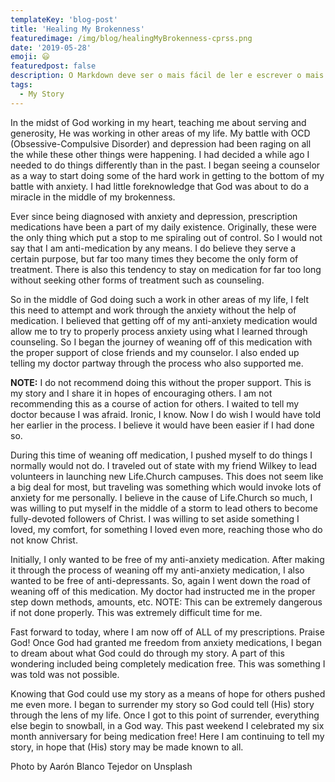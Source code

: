 ```yaml
---
templateKey: 'blog-post'
title: 'Healing My Brokenness'
featuredimage: /img/blog/healingMyBrokenness-cprss.png
date: '2019-05-28'
emoji: 😃
featuredpost: false
description: O Markdown deve ser o mais fácil de ler e escrever o mais possível.
tags:
  - My Story
---
```


In the midst of God working in my heart, teaching me about serving and generosity, He was working in other areas of my life. My battle with OCD (Obsessive-Compulsive Disorder) and depression had been raging on all the while these other things were happening. I had decided a while ago I needed to do things differently than in the past. I began seeing a counselor as a way to start doing some of the hard work in getting to the bottom of my battle with anxiety. I had little foreknowledge that God was about to do a miracle in the middle of my brokenness.

Ever since being diagnosed with anxiety and depression, prescription medications have been a part of my daily existence. Originally, these were the only thing which put a stop to me spiraling out of control. So I would not say that I am anti-medication by any means. I do believe they serve a certain purpose, but far too many times they become the only form of treatment. There is also this tendency to stay on medication for far too long without seeking other forms of treatment such as counseling.

So in the middle of God doing such a work in other areas of my life, I felt this need to attempt and work through the anxiety without the help of medication. I believed that getting off of my anti-anxiety medication would allow me to try to properly process anxiety using what I learned through counseling. So I began the journey of weaning off of this medication with the proper support of close friends and my counselor. I also ended up telling my doctor partway through the process who also supported me.

**NOTE:** I do not recommend doing this without the proper support. This is my story and I share it in hopes of encouraging others. I am not recommending this as a course of action for others. I waited to tell my doctor because I was afraid. Ironic, I know. Now I do wish I would have told her earlier in the process. I believe it would have been easier if I had done so.

During this time of weaning off medication, I pushed myself to do things I normally would not do. I traveled out of state with my friend Wilkey to lead volunteers in launching new Life.Church campuses. This does not seem like a big deal for most, but traveling was something which would invoke lots of anxiety for me personally. I believe in the cause of Life.Church so much, I was willing to put myself in the middle of a storm to lead others to become fully-devoted followers of Christ. I was willing to set aside something I loved, my comfort, for something I loved even more, reaching those who do not know Christ.

Initially, I only wanted to be free of my anti-anxiety medication. After making it through the process of weaning off my anti-anxiety medication, I also wanted to be free of anti-depressants. So, again I went down the road of weaning off of this medication. My doctor had instructed me in the proper step down methods, amounts, etc. NOTE: This can be extremely dangerous if not done properly. This was extremely difficult time for me.

Fast forward to today, where I am now off of ALL of my prescriptions. Praise God! Once God had granted me freedom from anxiety medications, I began to dream about what God could do through my story. A part of this wondering included being completely medication free. This was something I was told was not possible.

Knowing that God could use my story as a means of hope for others pushed me even more. I began to surrender my story so God could tell (His) story through the lens of my life. Once I got to this point of surrender, everything else begin to snowball, in a God way. This past weekend I celebrated my six month anniversary for being medication free! Here I am continuing to tell my story, in hope that (His) story may be made known to all.

Photo by Aarón Blanco Tejedor on Unsplash
